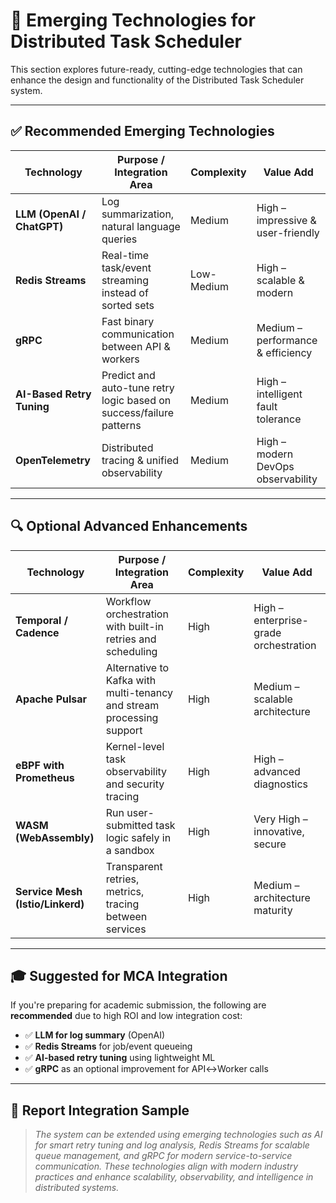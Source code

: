 
# 🚀 Emerging Technologies for Distributed Task Scheduler

This section explores future-ready, cutting-edge technologies that can enhance the design and functionality of the Distributed Task Scheduler system.

---

## ✅ Recommended Emerging Technologies

| **Technology**                 | **Purpose / Integration Area**                                           | **Complexity** | **Value Add**                     |
|-------------------------------|--------------------------------------------------------------------------|----------------|-----------------------------------|
| **LLM (OpenAI / ChatGPT)**     | Log summarization, natural language queries                             | Medium         | High – impressive & user-friendly |
| **Redis Streams**              | Real-time task/event streaming instead of sorted sets                   | Low-Medium     | High – scalable & modern          |
| **gRPC**                       | Fast binary communication between API & workers                         | Medium         | Medium – performance & efficiency |
| **AI-Based Retry Tuning**      | Predict and auto-tune retry logic based on success/failure patterns     | Medium         | High – intelligent fault tolerance|
| **OpenTelemetry**              | Distributed tracing & unified observability                             | Medium         | High – modern DevOps observability|

---

## 🔍 Optional Advanced Enhancements

| **Technology**                 | **Purpose / Integration Area**                                           | **Complexity** | **Value Add**                     |
|-------------------------------|--------------------------------------------------------------------------|----------------|-----------------------------------|
| **Temporal / Cadence**         | Workflow orchestration with built-in retries and scheduling             | High           | High – enterprise-grade orchestration |
| **Apache Pulsar**              | Alternative to Kafka with multi-tenancy and stream processing support   | High           | Medium – scalable architecture     |
| **eBPF with Prometheus**       | Kernel-level task observability and security tracing                    | High           | High – advanced diagnostics        |
| **WASM (WebAssembly)**         | Run user-submitted task logic safely in a sandbox                       | High           | Very High – innovative, secure     |
| **Service Mesh (Istio/Linkerd)**| Transparent retries, metrics, tracing between services                  | High           | Medium – architecture maturity     |

---

## 🎓 Suggested for MCA Integration

If you're preparing for academic submission, the following are **recommended** due to high ROI and low integration cost:

- ✅ **LLM for log summary** (OpenAI)
- ✅ **Redis Streams** for job/event queueing
- ✅ **AI-based retry tuning** using lightweight ML
- ✅ **gRPC** as an optional improvement for API↔Worker calls

---

## 📄 Report Integration Sample

> _The system can be extended using emerging technologies such as AI for smart retry tuning and log analysis, Redis Streams for scalable queue management, and gRPC for modern service-to-service communication. These technologies align with modern industry practices and enhance scalability, observability, and intelligence in distributed systems._  
